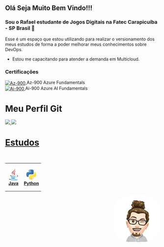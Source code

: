 ## Olá Seja Muito Bem Vindo!!! 
### Sou o Rafael estudante de Jogos Digitais na Fatec Carapicuíba - SP Brasil 👋
Esse é um espaço que estou utilizando para realizar o versionamento dos meus estudos de forma a poder melhorar meus conhecimentos sobre DevOps.
- Estou me capacitando para atender a demanda em Multicloud.

### Certificações
<a href="https://www.credly.com/badges/3cd635da-6949-4f29-882a-a3062ec06a89"><img align="center" alt="Az-900" height="40" width="40" src="https://images.credly.com/size/110x110/images/4136ced8-75d5-4afb-8677-40b6236e2672/azure-ai-fundamentals-600x600.png"> </a> Az-900 Azure Fundamentals<br>
<a href="https://www.credly.com/badges/e2f283f7-fb24-4a67-8d69-fdf91dedef57"><img align="center" alt="Ai-900" height="40" width="40" src="https://images.credly.com/size/110x110/images/4136ced8-75d5-4afb-8677-40b6236e2672/azure-ai-fundamentals-600x600.png"> </a> Ai-900 Azure AI Fundamentals<br>

<h1> Meu Perfil Git</h1>
<div align="left">
  
  <a href="https://github.com/leafar3103">
  <img height="180em" src="https://github-readme-stats.vercel.app/api?username=leafar3103&show_icons=true&theme=dark&include_all_commits=true&count_private=true"/>
  <img height="180em" src="https://github-readme-stats.vercel.app/api/top-langs/?username=leafar3103&layout=compact&langs_count=7&theme=dark"/>
</div>
  
  <h1>Estudos</h1>
<div style="display: inline_block"><br>
  <!-- <img align="center" alt="Rafa-Js" height="30" width="40" src="https://raw.githubusercontent.com/devicons/devicon/master/icons/javascript/javascript-plain.svg"> -->
<table border="0">
 <tr>
  <td><p align="center"> <a href="https://github.com/leafar3103/Estudo/tree/master/Java"><img align="center" alt="Java" height="40" width="40" src="https://github.com/devicons/devicon/blob/master/icons/java/java-original.svg"><br /> <b>Java</b></a></p></td>
  <td><p align="center"> <img align="center" alt="Python" height="40" width="40" src="https://raw.githubusercontent.com/devicons/devicon/master/icons/python/python-original.svg"><br /><b>Python</b></p></td>
  <!--<td><img align="center" alt="AWS" height="30" width="40" src="https://github.com/devicons/devicon/blob/master/icons/amazonwebservices/amazonwebservices-original.svg"></td>
  <td><img align="center" alt="Az-900" height="30" width="40" src="https://github.com/devicons/devicon/blob/master/icons/azure/azure-original.svg"></td>
  <td><img align="center" alt="Csharp" height="30" width="40" src="https://raw.githubusercontent.com/devicons/devicon/master/icons/csharp/csharp-original.svg"></td>-->
</tr>
</table>
  <img align="right" alt="Rafa-pic" height="150" style="border-radius:50px;" src="https://github.com/leafar3103/leafar3103/blob/main/Perfil-png-github.png">

</div>  


